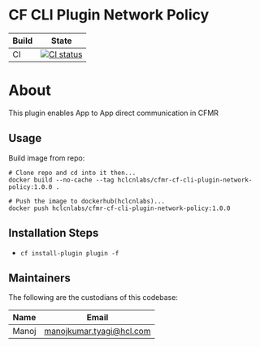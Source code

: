 # CF CLI Plugin Network Policy 

| Build | State |
| ---     | ---   |
| CI | [![CI status](https://github.com/HCL-Cloud-Native-Labs/cfmr-cf-cli-plugin-network-policy/workflows/Main%20CI/badge.svg)](https://github.com/HCL-Cloud-Native-Labs/cfmr-cf-cli-plugin-network-policy/actions?query=workflow%3AMain+CI) |

# About
This plugin enables App to App direct communication in CFMR

## Usage
Build image from repo:

```shell script
# Clone repo and cd into it then...
docker build --no-cache --tag hclcnlabs/cfmr-cf-cli-plugin-network-policy:1.0.0 .
```

```shell script
# Push the image to dockerhub(hclcnlabs)...
docker push hclcnlabs/cfmr-cf-cli-plugin-network-policy:1.0.0
```
## Installation Steps
- `cf install-plugin plugin -f`

## Maintainers
The following are the custodians of this codebase:

| Name | Email |
| ---     | ---   |
| Manoj | manojkumar.tyagi@hcl.com |
